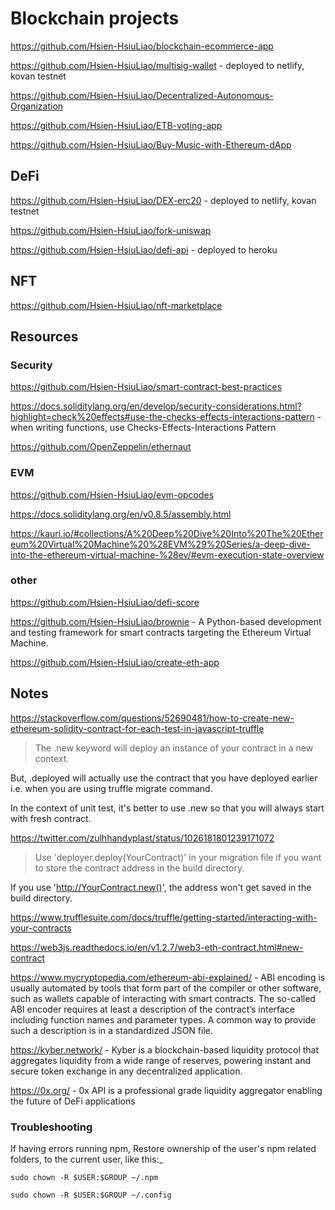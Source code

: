 # Blockchain projects

https://github.com/Hsien-HsiuLiao/blockchain-ecommerce-app

https://github.com/Hsien-HsiuLiao/multisig-wallet - deployed to netlify, kovan testnet

https://github.com/Hsien-HsiuLiao/Decentralized-Autonomous-Organization

https://github.com/Hsien-HsiuLiao/ETB-voting-app

https://github.com/Hsien-HsiuLiao/Buy-Music-with-Ethereum-dApp

## DeFi

https://github.com/Hsien-HsiuLiao/DEX-erc20 - deployed to netlify, kovan testnet

https://github.com/Hsien-HsiuLiao/fork-uniswap

https://github.com/Hsien-HsiuLiao/defi-api - deployed to heroku

## NFT

https://github.com/Hsien-HsiuLiao/nft-marketplace



## Resources

### Security
https://github.com/Hsien-HsiuLiao/smart-contract-best-practices

https://docs.soliditylang.org/en/develop/security-considerations.html?highlight=check%20effects#use-the-checks-effects-interactions-pattern - when writing functions, use Checks-Effects-Interactions Pattern

https://github.com/OpenZeppelin/ethernaut

### EVM

https://github.com/Hsien-HsiuLiao/evm-opcodes

https://docs.soliditylang.org/en/v0.8.5/assembly.html

https://kauri.io/#collections/A%20Deep%20Dive%20Into%20The%20Ethereum%20Virtual%20Machine%20%28EVM%29%20Series/a-deep-dive-into-the-ethereum-virtual-machine-%28ev/#evm-execution-state-overview

### other

https://github.com/Hsien-HsiuLiao/defi-score

https://github.com/Hsien-HsiuLiao/brownie - A Python-based development and testing framework for smart contracts targeting the Ethereum Virtual Machine.

https://github.com/Hsien-HsiuLiao/create-eth-app



## Notes

https://stackoverflow.com/questions/52690481/how-to-create-new-ethereum-solidity-contract-for-each-test-in-javascript-truffle

> The .new keyword will deploy an instance of your contract in a new context.

But, .deployed will actually use the contract that you have deployed earlier i.e. when you are using truffle migrate command.

In the context of unit test, it's better to use .new so that you will always start with fresh contract.

https://twitter.com/zulhhandyplast/status/1026181801239171072

> Use 'deployer.deploy(YourContract)' in your migration file if you want to store the contract address in the build directory.

If you use 'http://YourContract.new()', the address won't get saved in the build directory.

https://www.trufflesuite.com/docs/truffle/getting-started/interacting-with-your-contracts

https://web3js.readthedocs.io/en/v1.2.7/web3-eth-contract.html#new-contract

https://www.mycryptopedia.com/ethereum-abi-explained/ - ABI encoding is usually automated by tools that form part of the compiler or other software, such as wallets capable of interacting with smart contracts. The so-called ABI encoder requires at least a description of the contract’s interface including function names and parameter types. A common way to provide such a description is in a standardized JSON file.


https://kyber.network/ - Kyber is a blockchain-based liquidity protocol that aggregates liquidity from a wide range of reserves, powering instant and secure token exchange in any decentralized application.

https://0x.org/ - 0x API is a professional grade liquidity aggregator enabling the future of DeFi applications

### Troubleshooting

If having errors running npm, 
Restore ownership of the user's npm related folders, to the current user, like this:_


  `sudo chown -R $USER:$GROUP ~/.npm`

  `sudo chown -R $USER:$GROUP ~/.config`




